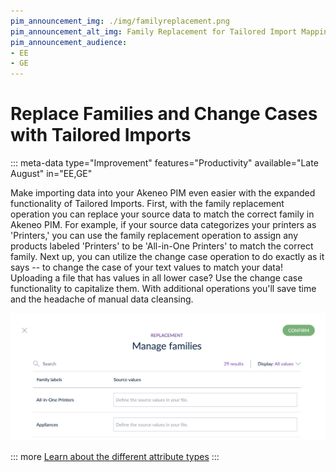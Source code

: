 ```yaml
---
pim_announcement_img: ./img/familyreplacement.png
pim_announcement_alt_img: Family Replacement for Tailored Import Mapping
pim_announcement_audience:
- EE
- GE
---
```


# Replace Families and Change Cases with Tailored Imports
::: meta-data type="Improvement" features="Productivity" available="Late August" in="EE,GE"

Make importing data into your Akeneo PIM even easier with the expanded functionality of Tailored Imports. First, with the family replacement operation you can replace your source data to match the correct family in Akeneo PIM. For example, if your source data categorizes your printers as 'Printers,' you can use the family replacement operation to assign any products labeled 'Printers' to be 'All-in-One Printers' to match the correct family. Next up, you can utilize the change case operation to do exactly as it says -- to change the case of your text values to match your data! Uploading a file that has values in all lower case? Use the change case functionality to capitalize them. With additional operations you'll save time and the headache of manual data cleansing.

![Tailored Import Family Replacement](../img/familyreplacement.png)

::: more
[Learn about the different attribute types](../articles/what-is-an-attribute.html#akeneo-attribute-types)
:::
